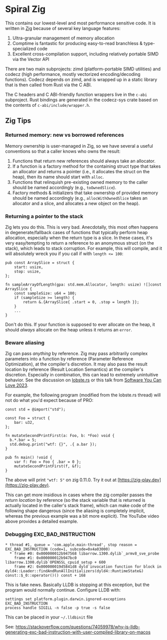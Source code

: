 # Spiral Zig

This contains our lowest-level and most performance sensitive code. It is written in [Zig](https://ziglang.org) because of several key language features:

1. Ultra-granular management of memory allocation
2. Comptime is fantastic for producing easy-to-read branchless & type-specialized code
3. Excellent cross-compilation support, including relatively portable SIMD via the Vector API

There are two main subprojects: zimd (platform-portable SIMD utilities) and codecz (high performance, mostly vectorized encoding/decoding functions).
Codecz depends on zimd, and is wrapped up in a static library that is then called from Rust via the C ABI.

The C headers and C ABI-friendly function wrappers live in the `c-abi` subproject. Rust bindings are generated in the codecz-sys
crate based on the contents of `c-abi/include/wrapper.h`.

## Zig Tips

### Returned memory: new vs borrowed references

Memory ownership is user-managed in Zig, so we have several a useful conventions so that a caller knows who owns the result:

1. Functions that return new references should always take an allocator.
2. If a function is a factory method for the containing struct type that takes an allocator and returns a pointer (i.e., it allocates
   the struct on the heap), then its name should start with `alloc`.
3. Functions that relinquish pre-existing owned memory to the caller should be named accordingly (e.g., `toOwnedSlice`).
4. Factory methods & initializers that take ownership of provided memory should be named accordingly (e.g., `allocWithOwnedSlice` takes
   an allocator and a slice, and allocates a new object on the heap).

### Returning a pointer to the stack

Zig lets you do this. This is very bad. Anecdotally, this most often happens in degenerate/fallback cases of functions that typically perform heap allocation,
especially when the return type is a slice. In these cases, it's very easy/tempting to return a reference to an anonymous struct (on the stack), which leads 
to stack corruption. For example, this will compile, and it will absolutely wreck you if you call if with `length <= 100`:

```zig
pub const ArraySlice = struct {
    start: usize,
    stop: usize,
};

fn sampleArrayOfLength(gpa: std.mem.Allocator, length: usize) ![]const ArraySlice {
    const sampleSize: u64 = 100;
    if (sampleSize >= length) {
        return &.{ArraySlice{ .start = 0, .stop = length }};
    }
    ...
}
```

Don't do this. If your function is supposed to ever allocate on the heap, it should *always* allocate on the heap unless it returns an `error`.

### Beware aliasing

Zig can pass *anything* by reference. Zig may pass arbitrarily complex parameters into a function by reference (Parameter Reference Optimization),
at the compiler's discretion. It may also pass the result location by reference (Result Location Semantics) at the compiler's discretion.
Especially in combination, this can lead to extremely unintuitive behavior. See the discussion on [lobste.rs](https://lobste.rs/s/et3ivs/zig_may_pass_anything_by_reference#c_yvfrnq)
or this talk from [Software You Can Love 2023](https://www.youtube.com/watch?v=dEIsJPpCZYg).

For example, the following program (modified from the lobste.rs thread) will not do what you'd expect because of PRO:

```zig
const std = @import("std");

const Foo = struct {
    bar: u32,
};

fn mutateSecondPrintFirst(a: Foo, b: *Foo) void {
  b.*.bar = 5;
  std.debug.print("wtf: {}", .{ a.bar });
}

pub fn main() !void {
    var f: Foo = Foo { .bar = 0 };
    mutateSecondPrintFirst(f, &f);
}
```

The above will print `"wtf: 5"` on zig 0.11.0. Try it out at [https://zig-play.dev](https://zig-play.dev).

This can get more insidious in cases where the zig compiler passes the *return location* by reference (so the stack variable that is returned is
actually located in the caller's stack frame), which can make code of the following shape dangerous (since the aliasing is
completely implicit, whereas the previous example was a bit more explicit). The YouTube video above provides a detailed example.


### Debugging EXC_BAD_INSTRUCTION

```
* thread #1, queue = 'com.apple.main-thread', stop reason = EXC_BAD_INSTRUCTION (code=1, subcode=0x4a03000)
  * frame #0: 0x000000012b947568 libarrow.1300.dylib`_armv8_sve_probe
    frame #1: 0x000000012b947bc0 libarrow.1300.dylib`OPENSSL_cpuid_setup + 600
    frame #2: 0x000000019d5841d8 dyld`invocation function for block in dyld4::Loader::findAndRunAllInitializers(dyld4::RuntimeState&) const::$_0::operator()() const + 168
```

This is fake news. Basically LLDB is stopping at this exception, but the program would normally continue.
Configure LLDB with:

```
settings set platform.plugin.darwin.ignored-exceptions EXC_BAD_INSTRUCTION
process handle SIGILL -n false -p true -s false
```

This can be placed in your `~/.lldbinit` file

See: https://stackoverflow.com/questions/74059978/why-is-lldb-generating-exc-bad-instruction-with-user-compiled-library-on-macos